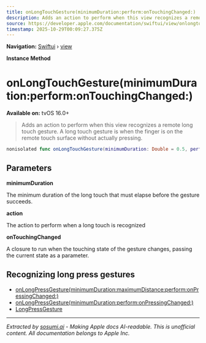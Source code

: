 ```yaml
---
title: onLongTouchGesture(minimumDuration:perform:onTouchingChanged:)
description: Adds an action to perform when this view recognizes a remote long touch gesture. A long touch gesture is when the finger is on the remote touch surface without actually pressing.
source: https://developer.apple.com/documentation/swiftui/view/onlongtouchgesture(minimumduration:perform:ontouchingchanged:)
timestamp: 2025-10-29T00:09:27.375Z
---
```


**Navigation:** [Swiftui](/documentation/swiftui) › [view](/documentation/swiftui/view)

**Instance Method**

# onLongTouchGesture(minimumDuration:perform:onTouchingChanged:)

**Available on:** tvOS 16.0+

> Adds an action to perform when this view recognizes a remote long touch gesture. A long touch gesture is when the finger is on the remote touch surface without actually pressing.

```swift
nonisolated func onLongTouchGesture(minimumDuration: Double = 0.5, perform action: @escaping () -> Void, onTouchingChanged: ((Bool) -> Void)? = nil) -> some View
```

## Parameters

**minimumDuration**

The minimum duration of the long touch that must elapse before the gesture succeeds.



**action**

The action to perform when a long touch is recognized



**onTouchingChanged**

A closure to run when the touching state of the gesture changes, passing the current state as a parameter.



## Recognizing long press gestures

- [onLongPressGesture(minimumDuration:maximumDistance:perform:onPressingChanged:)](/documentation/swiftui/view/onlongpressgesture(minimumduration:maximumdistance:perform:onpressingchanged:))
- [onLongPressGesture(minimumDuration:perform:onPressingChanged:)](/documentation/swiftui/view/onlongpressgesture(minimumduration:perform:onpressingchanged:))
- [LongPressGesture](/documentation/swiftui/longpressgesture)

---

*Extracted by [sosumi.ai](https://sosumi.ai) - Making Apple docs AI-readable.*
*This is unofficial content. All documentation belongs to Apple Inc.*
